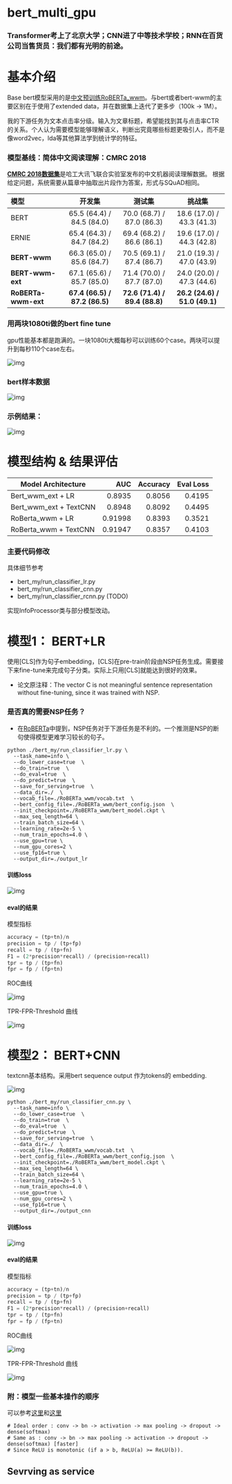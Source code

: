 # bert_multi_gpu

### Transformer考上了北京大学；CNN进了中等技术学校；RNN在百货公司当售货员：我们都有光明的前途。

# 基本介绍

Base bert模型采用的是[中文预训练RoBERTa_wwm](https://github.com/ymcui/Chinese-BERT-wwm)。与bert或者bert-wwm的主要区别在于使用了extended data，并在数据集上迭代了更多步（100k -> 1M）。

我的下游任务为文本点击率分级。输入为文章标题，希望能找到其与点击率CTR的关系。个人认为需要模型能够理解语义，判断出究竟哪些标题更吸引人，而不是像word2vec，lda等其他算法学到统计学的特征。


### 模型基线：简体中文阅读理解：CMRC 2018
[**CMRC 2018数据集**](https://github.com/ymcui/cmrc2018)是哈工大讯飞联合实验室发布的中文机器阅读理解数据。
根据给定问题，系统需要从篇章中抽取出片段作为答案，形式与SQuAD相同。

| 模型 | 开发集 | 测试集 | 挑战集 |
| :------- | :---------: | :---------: | :---------: |
| BERT | 65.5 (64.4) / 84.5 (84.0) | 70.0 (68.7) / 87.0 (86.3) | 18.6 (17.0) / 43.3 (41.3) | 
| ERNIE | 65.4 (64.3) / 84.7 (84.2) | 69.4 (68.2) / 86.6 (86.1) | 19.6 (17.0) / 44.3 (42.8) | 
| **BERT-wwm** | 66.3 (65.0) / 85.6 (84.7) | 70.5 (69.1) / 87.4 (86.7) | 21.0 (19.3) / 47.0 (43.9) | 
| **BERT-wwm-ext** | 67.1 (65.6) / 85.7 (85.0) | 71.4 (70.0) / 87.7 (87.0) | 24.0 (20.0) / 47.3 (44.6) |
| **RoBERTa-wwm-ext** | **67.4 (66.5) / 87.2 (86.5)** | **72.6 (71.4) / 89.4 (88.8)** | **26.2 (24.6) / 51.0 (49.1)** |

### 用两块1080ti做的bert fine tune

gpu性能基本都是跑满的。一块1080ti大概每秒可以训练60个case。两块可以提升到每秒110个case左右。

![img](img/gpu.png)


### bert样本数据
![img](img/example.png)


### 示例结果：
![img](img/res.png)

# 模型结构 & 结果评估

Model Architecture     |AUC| Accuracy | Eval Loss |
--------------|-------: |---------------:|-----------:
Bert_wwm_ext + LR       | 0.8935  | 0.8056        |  0.4195  
Bert_wwm_ext + TextCNN       | 0.8948  |  0.8092    |  0.4495 
RoBerta_wwm + LR       | 0.91998  | 0.8393        |  0.3521  
RoBerta_wwm + TextCNN       | 0.91947  |  0.8357    |  0.4103 

### 主要代码修改
具体细节参考 
- bert_my/run_classifier_lr.py
- bert_my/run_classifier_cnn.py
- bert_my/run_classifier_rcnn.py (TODO)

实现InfoProcessor类与部分模型改动。

# 模型1： BERT+LR

使用[CLS]作为句子embedding，[CLS]在pre-train阶段由NSP任务生成。需要接下来fine-tune来完成句子分类。实际上只用[CLS]就能达到很好的效果。

- 论文原注释：The vector C is not meaningful sentence representation without fine-tuning, since it was trained with NSP.

### 是否真的需要NSP任务？

- 在[RoBERTa](https://github.com/wangruichens/papers-machinelearning/blob/master/nlp/%5BRoBERTa%5DRoBERTa:%20A%20Robustly%20Optimized%20BERT%20Pretraining%20Approach.pdf)中提到，NSP任务对于下游任务是不利的。一个推测是NSP的断句使得模型更难学习较长的句子。

```angular2
python ./bert_my/run_classifier_lr.py \
  --task_name=info \
  --do_lower_case=true  \
  --do_train=true  \
  --do_eval=true  \
  --do_predict=true  \
  --save_for_serving=true  \
  --data_dir=./  \
  --vocab_file=./RoBERTa_wwm/vocab.txt  \
  --bert_config_file=./RoBERTa_wwm/bert_config.json  \
  --init_checkpoint=./RoBERTa_wwm/bert_model.ckpt \
  --max_seq_length=64 \
  --train_batch_size=64 \
  --learning_rate=2e-5 \
  --num_train_epochs=4.0 \
  --use_gpu=true \
  --num_gpu_cores=2 \
  --use_fp16=true \
  --output_dir=./output_lr
```

#### 训练loss
![img](img/loss1.png)

#### eval的结果

模型指标
```python
accuracy = (tp+tn)/n
precision = tp / (tp+fp)
recall = tp / (tp+fn)
F1 = (2*precision*recall) / (precision+recall)
tpr = tp / (tp+fn)
fpr = fp / (fp+tn)
```

ROC曲线

![img](img/roc1.png)

TPR-FPR-Threshold 曲线

![img](img/tpr1.png)

# 模型2： BERT+CNN

textcnn基本结构。采用bert sequence output 作为tokens的 embedding.

![img](img/textcnn.png)
```angular2
python ./bert_my/run_classifier_cnn.py \
  --task_name=info \
  --do_lower_case=true  \
  --do_train=true  \
  --do_eval=true  \
  --do_predict=true  \
  --save_for_serving=true  \
  --data_dir=./  \
  --vocab_file=./RoBERTa_wwm/vocab.txt  \
  --bert_config_file=./RoBERTa_wwm/bert_config.json  \
  --init_checkpoint=./RoBERTa_wwm/bert_model.ckpt \
  --max_seq_length=64 \
  --train_batch_size=64 \
  --learning_rate=2e-5 \
  --num_train_epochs=4.0 \
  --use_gpu=true \
  --num_gpu_cores=2 \
  --use_fp16=true \
  --output_dir=./output_cnn
```

#### 训练loss
![img](img/loss2.png)

#### eval的结果

模型指标
```python
accuracy = (tp+tn)/n
precision = tp / (tp+fp)
recall = tp / (tp+fn)
F1 = (2*precision*recall) / (precision+recall)
tpr = tp / (tp+fn)
fpr = fp / (fp+tn)
```

ROC曲线

![img](img/roc2.png)

TPR-FPR-Threshold 曲线

![img](img/tpr2.png)


### 附：模型一些基本操作的顺序
可以参考[这里](https://www.quora.com/In-most-papers-I-read-the-CNN-order-is-convolution-relu-max-pooling-So-can-I-change-the-order-to-become-convolution-max-pooling-relu)和[这里](https://miracleyoo.tech/2018/08/21/layer-order/)

    # Ideal order : conv -> bn -> activation -> max pooling -> dropout -> dense(softmax)
    # Same as : conv -> bn -> max pooling -> activation -> dropout -> dense(softmax) [faster]
    # Since ReLU is monotonic (if a > b, ReLU(a) >= ReLU(b)).

## Sevrving as service







